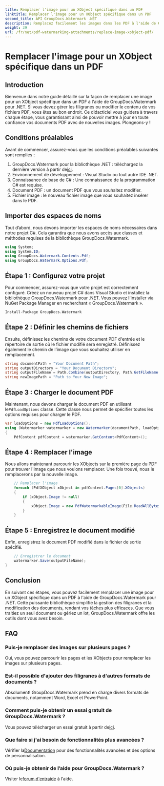 ```yaml
---
title: Remplacer l'image pour un XObject spécifique dans un PDF
linktitle: Remplacer l'image pour un XObject spécifique dans un PDF
second_title: API GroupDocs.Watermark .NET
description: Remplacez facilement les images dans les PDF à l'aide de GroupDocs.Watermark pour .NET avec ce guide étape par étape. Parfait pour gérer efficacement le contenu PDF.
weight: 39
url: /fr/net/pdf-watermarking-attachments/replace-image-xobject-pdf/
---
```


# Remplacer l'image pour un XObject spécifique dans un PDF

## Introduction
Bienvenue dans notre guide détaillé sur la façon de remplacer une image pour un XObject spécifique dans un PDF à l'aide de GroupDocs.Watermark pour .NET. Si vous devez gérer les filigranes ou modifier le contenu de vos fichiers PDF, vous êtes au bon endroit. Ce didacticiel vous guidera à travers chaque étape, vous garantissant ainsi de pouvoir mettre à jour en toute confiance vos documents PDF avec de nouvelles images. Plongeons-y !
## Conditions préalables
Avant de commencer, assurez-vous que les conditions préalables suivantes sont remplies :
1.  GroupDocs.Watermark pour la bibliothèque .NET : téléchargez la dernière version à partir de[ici](https://releases.groupdocs.com/Watermark/net/).
2. Environnement de développement : Visual Studio ou tout autre IDE .NET.
3. Connaissance de base de C# : Une connaissance de la programmation C# est requise.
4. Document PDF : un document PDF que vous souhaitez modifier.
5. Fichier image : le nouveau fichier image que vous souhaitez insérer dans le PDF.

## Importer des espaces de noms
Tout d’abord, nous devons importer les espaces de noms nécessaires dans notre projet C#. Cela garantira que nous avons accès aux classes et méthodes requises de la bibliothèque GroupDocs.Watermark.
```csharp
using System;
using System.IO;
using GroupDocs.Watermark.Contents.Pdf;
using GroupDocs.Watermark.Options.Pdf;
```
## Étape 1 : Configurez votre projet
Pour commencer, assurez-vous que votre projet est correctement configuré. Créez un nouveau projet C# dans Visual Studio et installez la bibliothèque GroupDocs.Watermark pour .NET. Vous pouvez l'installer via NuGet Package Manager en recherchant « GroupDocs.Watermark ».
```sh
Install-Package GroupDocs.Watermark
```
## Étape 2 : Définir les chemins de fichiers
Ensuite, définissez les chemins de votre document PDF d'entrée et le répertoire de sortie où le fichier modifié sera enregistré. Définissez également le chemin de l’image que vous souhaitez utiliser en remplacement.
```csharp
string documentPath = "Your Document Path";
string outputDirectory = "Your Document Directory";
string outputFileName = Path.Combine(outputDirectory, Path.GetFileName(documentPath));
string newImagePath = "Path to Your New Image";
```
## Étape 3 : Charger le document PDF
 Maintenant, nous devons charger le document PDF en utilisant le`PdfLoadOptions` classe. Cette classe nous permet de spécifier toutes les options requises pour charger le PDF.
```csharp
var loadOptions = new PdfLoadOptions();
using (Watermarker watermarker = new Watermarker(documentPath, loadOptions))
{
    PdfContent pdfContent = watermarker.GetContent<PdfContent>();
```
## Étape 4 : Remplacer l'image
Nous allons maintenant parcourir les XObjects sur la première page du PDF pour trouver l'image que nous voulons remplacer. Une fois trouvé, nous le remplacerons par la nouvelle image.
```csharp
    // Remplacer l'image
    foreach (PdfXObject xObject in pdfContent.Pages[0].XObjects)
    {
        if (xObject.Image != null)
        {
            xObject.Image = new PdfWatermarkableImage(File.ReadAllBytes(newImagePath));
        }
    }
```
## Étape 5 : Enregistrez le document modifié
Enfin, enregistrez le document PDF modifié dans le fichier de sortie spécifié.
```csharp
    // Enregistrer le document
    watermarker.Save(outputFileName);
}
```

## Conclusion
En suivant ces étapes, vous pouvez facilement remplacer une image pour un XObject spécifique dans un PDF à l'aide de GroupDocs.Watermark pour .NET. Cette puissante bibliothèque simplifie la gestion des filigranes et la modification des documents, rendant vos tâches plus efficaces. Que vous traitiez un seul document ou gériez un lot, GroupDocs.Watermark offre les outils dont vous avez besoin.
## FAQ
### Puis-je remplacer des images sur plusieurs pages ?
Oui, vous pouvez parcourir les pages et les XObjects pour remplacer les images sur plusieurs pages.
### Est-il possible d'ajouter des filigranes à d'autres formats de documents ?
Absolument! GroupDocs.Watermark prend en charge divers formats de documents, notamment Word, Excel et PowerPoint.
### Comment puis-je obtenir un essai gratuit de GroupDocs.Watermark ?
 Vous pouvez télécharger un essai gratuit à partir de[ici](https://releases.groupdocs.com/).
### Que faire si j'ai besoin de fonctionnalités plus avancées ?
 Vérifier la[Documentation](https://tutorials.groupdocs.com/Watermark/net/) pour des fonctionnalités avancées et des options de personnalisation.
### Où puis-je obtenir de l’aide pour GroupDocs.Watermark ?
 Visiter le[forum d'entraide](https://forum.groupdocs.com/c/watermark/19) à l'aide.
